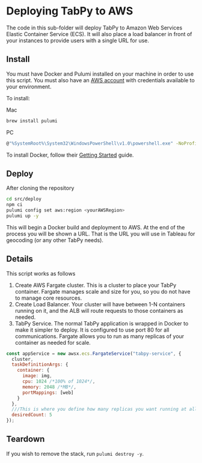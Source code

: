 # Deploying TabPy to AWS

The code in this sub-folder will deploy TabPy to Amazon Web Services Elastic Container Service (ECS). It will also place a load balancer in front of your instances to provide users with a single URL for use.

## Install

You must have Docker and Pulumi installed on your machine in order to use this script. You must also have an [AWS account](https://aws.amazon.com/getting-started/) with credentials available to your environment.

To install:

Mac

```bash
brew install pulumi
```

PC

```bash
@"%SystemRoot%\System32\WindowsPowerShell\v1.0\powershell.exe" -NoProfile -InputFormat None -ExecutionPolicy Bypass -Command "[Net.ServicePointManager]::SecurityProtocol = [Net.SecurityProtocolType]::Tls12; iex ((New-Object System.Net.WebClient).DownloadString('https://get.pulumi.com/install.ps1'))" && SET "PATH=%PATH%;%USERPROFILE%\.pulumi\bin"
```

To install Docker, follow their [Getting Started](https://docs.docker.com/install/) guide.

## Deploy

After cloning the repository

```bash
cd src/deploy
npm ci
pulumi config set aws:region <yourAWSRegion>
pulumi up -y
```

This will begin a Docker build and deployment to AWS. At the end of the process you will be shown a URL. That is the URL you will use in Tableau for geocoding (or any other TabPy needs).

## Details

This script works as follows

1. Create AWS Fargate cluster. This is a cluster to place your TabPy container. Fargate manages scale and size for you, so you do not have to manage core resources.
2. Create Load Balancer. Your cluster will have between 1-N containers running on it, and the ALB will route requests to those containers as needed.
3. TabPy Service. The normal TabPy application is wrapped in Docker to make it simpler to deploy. It is configured to use port 80 for all communications. Fargate allows you to run as many replicas of your container as needed for scale.

```javascript
const appService = new awsx.ecs.FargateService("tabpy-service", {
  cluster,
  taskDefinitionArgs: {
    container: {
      image: img,
      cpu: 1024 /*100% of 1024*/,
      memory: 2048 /*MB*/,
      portMappings: [web]
    }
  },
  ///This is where you define how many replicas you want running at all times.
  desiredCount: 5
});
```

## Teardown

If you wish to remove the stack, run `pulumi destroy -y`.
